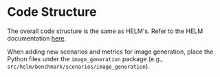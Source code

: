 # Code Structure

The overall code structure is the same as HELM's.
Refer to the HELM documentation [here](https://crfm-helm.readthedocs.io/en/latest/code/).

When adding new scenarios and metrics for image generation, place the Python files under the `image_generation` package 
(e.g., `src/helm/benchmark/scenarios/image_generation`).